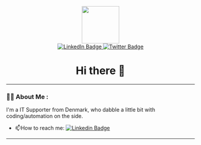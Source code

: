 <div id="header" align="center">
  <img src="https://media.giphy.com/media/M9gbBd9nbDrOTu1Mqx/giphy.gif" width="100"/>
</div>

<div id="badges" align="center">
  <a href="https://linkedin.com/in/christian-de-linde">
    <img src="https://img.shields.io/badge/LinkedIn-blue?style=for-the-badge&logo=linkedin&logoColor=white" alt="LinkedIn Badge"/>
  </a>
  <a href="https://twitter.com/McDoom51">
    <img src="https://img.shields.io/badge/Twitter-blue?style=for-the-badge&logo=twitter&logoColor=white" alt="Twitter Badge"/>
  </a>
</div>

<div id="view counter" align="center">
  <img src="https://komarev.com/ghpvc/?username=mcdoom51&style=flat-square&color=blue" alt=""/>
</div>
  
<h1 align="center">
  Hi there 👋
</h1>

---

### :man_technologist: About Me :
I'm a IT Supporter from Denmark, who dabble a little bit with coding/automation on the side.

- :mailbox:How to reach me: [![Linkedin Badge](https://img.shields.io/badge/LinkedIn-blue?style=flat&logo=Linkedin&logoColor=white)](https://linkedin.com/in/christian-de-linde)

---
